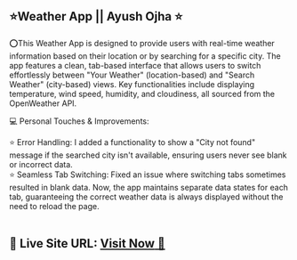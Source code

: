 ## ⭐Weather App || Ayush Ojha ⭐


⭕This Weather App is designed to provide users with real-time weather information based on their location or by searching for a specific city. The app features a clean, tab-based interface that allows users to switch effortlessly between "Your Weather" (location-based) and "Search Weather" (city-based) views. Key functionalities include displaying temperature, wind speed, humidity, and cloudiness, all sourced from the OpenWeather API.

💻 Personal Touches & Improvements:

⭐ Error Handling: I added a functionality to show a "City not found" message if the searched city isn't available, ensuring users never see blank or incorrect data.<br>
⭐ Seamless Tab Switching: Fixed an issue where switching tabs sometimes resulted in blank data. Now, the app maintains separate data states for each tab, guaranteeing the correct weather data is always displayed without the need to reload the page.
<br>
<br>

## 📌 **Live Site URL:** <a href="https://ayushojhabxr.github.io/Weather_App/">**Visit Now** 🚀</a>

<br>
